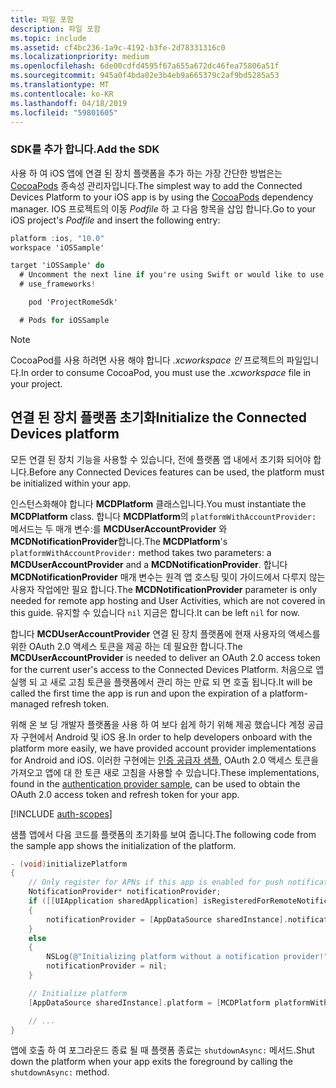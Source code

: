 ```yaml
---
title: 파일 포함
description: 파일 포함
ms.topic: include
ms.assetid: cf4bc236-1a9c-4192-b3fe-2d78331316c0
ms.localizationpriority: medium
ms.openlocfilehash: 6de00cdfd4595f67a655a672dc46fea75806a51f
ms.sourcegitcommit: 945a0f4bda02e3b4eb9a665379c2af9bd5285a53
ms.translationtype: MT
ms.contentlocale: ko-KR
ms.lasthandoff: 04/18/2019
ms.locfileid: "59801605"
---
```

### <a name="add-the-sdk"></a><span data-ttu-id="07c6e-103">SDK를 추가 합니다.</span><span class="sxs-lookup"><span data-stu-id="07c6e-103">Add the SDK</span></span>

<span data-ttu-id="07c6e-104">사용 하 여 iOS 앱에 연결 된 장치 플랫폼을 추가 하는 가장 간단한 방법은는 [CocoaPods](https://cocoapods.org/) 종속성 관리자입니다.</span><span class="sxs-lookup"><span data-stu-id="07c6e-104">The simplest way to add the Connected Devices Platform to your iOS app is by using the [CocoaPods](https://cocoapods.org/) dependency manager.</span></span> <span data-ttu-id="07c6e-105">IOS 프로젝트의 이동 *Podfile* 하 고 다음 항목을 삽입 합니다.</span><span class="sxs-lookup"><span data-stu-id="07c6e-105">Go to your iOS project's *Podfile* and insert the following entry:</span></span>

```ObjectiveC
platform :ios, "10.0"
workspace 'iOSSample'

target 'iOSSample' do
  # Uncomment the next line if you're using Swift or would like to use dynamic frameworks
  # use_frameworks!

    pod 'ProjectRomeSdk'

  # Pods for iOSSample
```

> [!NOTE]
> <span data-ttu-id="07c6e-106">CocoaPod를 사용 하려면 사용 해야 합니다 _.xcworkspace 인_ 프로젝트의 파일입니다.</span><span class="sxs-lookup"><span data-stu-id="07c6e-106">In order to consume CocoaPod, you must use the _.xcworkspace_ file in your project.</span></span>

## <a name="initialize-the-connected-devices-platform"></a><span data-ttu-id="07c6e-107">연결 된 장치 플랫폼 초기화</span><span class="sxs-lookup"><span data-stu-id="07c6e-107">Initialize the Connected Devices platform</span></span>

<span data-ttu-id="07c6e-108">모든 연결 된 장치 기능을 사용할 수 있습니다, 전에 플랫폼 앱 내에서 초기화 되어야 합니다.</span><span class="sxs-lookup"><span data-stu-id="07c6e-108">Before any Connected Devices features can be used, the platform must be initialized within your app.</span></span> 

<span data-ttu-id="07c6e-109">인스턴스화해야 합니다 **MCDPlatform** 클래스입니다.</span><span class="sxs-lookup"><span data-stu-id="07c6e-109">You must instantiate the **MCDPlatform** class.</span></span> <span data-ttu-id="07c6e-110">합니다 **MCDPlatform**의 `platformWithAccountProvider:` 메서드는 두 매개 변수:를 **MCDUserAccountProvider** 와 **MCDNotificationProvider**합니다.</span><span class="sxs-lookup"><span data-stu-id="07c6e-110">The **MCDPlatform**'s `platformWithAccountProvider:` method takes two parameters: a **MCDUserAccountProvider** and a **MCDNotificationProvider**.</span></span> <span data-ttu-id="07c6e-111">합니다 **MCDNotificationProvider** 매개 변수는 원격 앱 호스팅 및이 가이드에서 다루지 않는 사용자 작업에만 필요 합니다.</span><span class="sxs-lookup"><span data-stu-id="07c6e-111">The **MCDNotificationProvider** parameter is only needed for remote app hosting and User Activities, which are not covered in this guide.</span></span> <span data-ttu-id="07c6e-112">유지할 수 있습니다 `nil` 지금은 합니다.</span><span class="sxs-lookup"><span data-stu-id="07c6e-112">It can be left `nil` for now.</span></span>

<span data-ttu-id="07c6e-113">합니다 **MCDUserAccountProvider** 연결 된 장치 플랫폼에 현재 사용자의 액세스를 위한 OAuth 2.0 액세스 토큰을 제공 하는 데 필요한 합니다.</span><span class="sxs-lookup"><span data-stu-id="07c6e-113">The **MCDUserAccountProvider** is needed to deliver an OAuth 2.0 access token for the current user's access to the Connected Devices Platform.</span></span> <span data-ttu-id="07c6e-114">처음으로 앱 실행 되 고 새로 고침 토큰을 플랫폼에서 관리 하는 만료 되 면 호출 됩니다.</span><span class="sxs-lookup"><span data-stu-id="07c6e-114">It will be called the first time the app is run and upon the expiration of a platform-managed refresh token.</span></span> 

<span data-ttu-id="07c6e-115">위해 온 보 딩 개발자 플랫폼을 사용 하 여 보다 쉽게 하기 위해 제공 했습니다 계정 공급자 구현에서 Android 및 iOS 용.</span><span class="sxs-lookup"><span data-stu-id="07c6e-115">In order to help developers onboard with the platform more easily, we have provided account provider implementations for Android and iOS.</span></span> <span data-ttu-id="07c6e-116">이러한 구현에는 [인증 공급자 샘플](https://github.com/Microsoft/project-rome/tree/master/iOS/samples/account-provider-sample), OAuth 2.0 액세스 토큰을 가져오고 앱에 대 한 토큰 새로 고침을 사용할 수 있습니다.</span><span class="sxs-lookup"><span data-stu-id="07c6e-116">These implementations, found in the [authentication provider sample](https://github.com/Microsoft/project-rome/tree/master/iOS/samples/account-provider-sample), can be used to obtain the OAuth 2.0 access token and refresh token for your app.</span></span>

[!INCLUDE [auth-scopes](../auth-scopes.md)]

<span data-ttu-id="07c6e-117">샘플 앱에서 다음 코드를 플랫폼의 초기화를 보여 줍니다.</span><span class="sxs-lookup"><span data-stu-id="07c6e-117">The following code from the sample app shows the initialization of the platform.</span></span>

```ObjectiveC
- (void)initializePlatform
{
    // Only register for APNs if this app is enabled for push notifications
    NotificationProvider* notificationProvider;
    if ([[UIApplication sharedApplication] isRegisteredForRemoteNotifications])
    {
        notificationProvider = [AppDataSource sharedInstance].notificationProvider;
    }
    else
    {
        NSLog(@"Initializing platform without a notification provider!");
        notificationProvider = nil;
    }

    // Initialize platform
    [AppDataSource sharedInstance].platform = [MCDPlatform platformWithAccountProvider:[AppDataSource sharedInstance].accountProvider notificationProvider:notificationProvider];

    // ...
}
```

<span data-ttu-id="07c6e-118">앱에 호출 하 여 포그라운드 종료 될 때 플랫폼 종료는 `shutdownAsync:` 메서드.</span><span class="sxs-lookup"><span data-stu-id="07c6e-118">Shut down the platform when your app exits the foreground by calling the `shutdownAsync:` method.</span></span>
